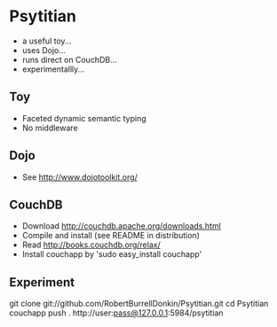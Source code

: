 # Psytitian
 * a useful toy... 
 * uses Dojo...
 * runs direct on CouchDB...
 * experimentallly...

## Toy
 * Faceted dynamic semantic typing
 * No middleware

## Dojo
 * See http://www.dojotoolkit.org/

## CouchDB
 * Download http://couchdb.apache.org/downloads.html
 * Compile and install (see README in distribution)
 * Read http://books.couchdb.org/relax/
 * Install couchapp by 'sudo easy_install couchapp'

## Experiment

  git clone git://github.com/RobertBurrellDonkin/Psytitian.git
  cd Psytitian
  couchapp push . http://user:pass@127.0.0.1:5984/psytitian